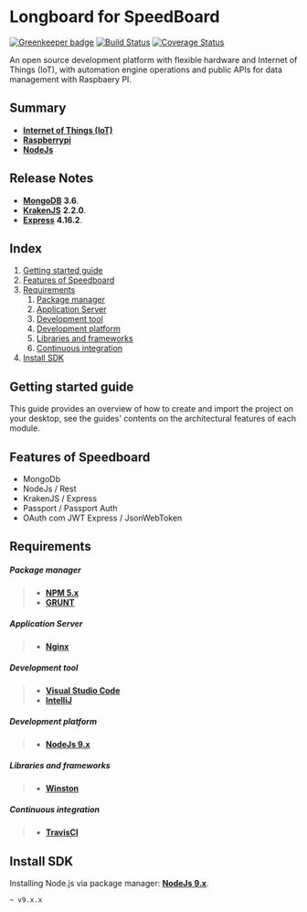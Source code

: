 Longboard for SpeedBoard
=========================================
[![Greenkeeper badge](https://badges.greenkeeper.io/speedboard/longboard-sl.svg)](https://greenkeeper.io/) [![Build Status](https://secure.travis-ci.org/speedboard/longboard-sl.png)](http://travis-ci.org/speedboard/longboard-sl) [![Coverage Status](https://coveralls.io/repos/github/speedboard/longboard-sl/badge.svg)](https://coveralls.io/github/speedboard/longboard-sl)
                         
An open source development platform with flexible hardware and Internet of Things (IoT), with automation engine operations and public APIs for data management  with Raspbaery PI.

Summary
-------------------------
* [**Internet of Things (IoT)**]('https://pt.wikipedia.org/wiki/Internet_das_coisas')
* [**Raspberrypi**]('https://www.raspberrypi.org/')
* [**NodeJs**]('https://nodejs.org/')

Release Notes
-------------------------
* [**MongoDB**]('https://docs.mongodb.com/') **3.6**.
* [**KrakenJS**]('http://krakenjs.com/') **2.2.0**.
* [**Express**]('https://express.io/') **4.16.2**.

Index
-------------------------

1. [Getting started guide](#getting-started-guide)
2. [Features of Speedboard](#features-of-speedboard)
3. [Requirements](#requirements)
    1. [Package manager](#package-manager)
    2. [Application Server](#application-server)       
    3. [Development tool](#development-tool)
    4. [Development platform](#development-platform)
    5. [Libraries and frameworks](#libraries-and-frameworks)
    5. [Continuous integration](#continuous-integration)
4. [Install SDK](#install-sdk)        

Getting started guide
-------------------------
This guide provides an overview of how to create and import the project on your desktop, see the guides' contents on the architectural features of each module.

Features of Speedboard
-------------------------
* MongoDb
* NodeJs / Rest 
* KrakenJS / Express
* Passport / Passport Auth
* OAuth com JWT Express / JsonWebToken

Requirements
-------------------------

##### Package manager

> - [**NPM 5.x**]('https://www.npmjs.com')
> - [**GRUNT**]('https://gruntjs.com/')

##### Application Server

> - [**Nginx**]('https://nginx.org/en/')

##### Development tool

> - [**Visual Studio Code**]('https://code.visualstudio.com/') 
> - [**IntelliJ**]('https://www.jetbrains.com/idea')

##### Development platform
> - [**NodeJs 9.x**]('https://nodejs.org/en/')

##### Libraries and frameworks

> - [**Winston**]('https://github.com/winstonjs/winston')

##### Continuous integration

> - [**TravisCI**]('https://github.com/winstonjs/winston')

Install SDK
-------------------
      
Installing Node.js via package manager: [**NodeJs 9.x**]('https://nodejs.org/en/download/package-manager/').            
      
```shell
~ v9.x.x
```
